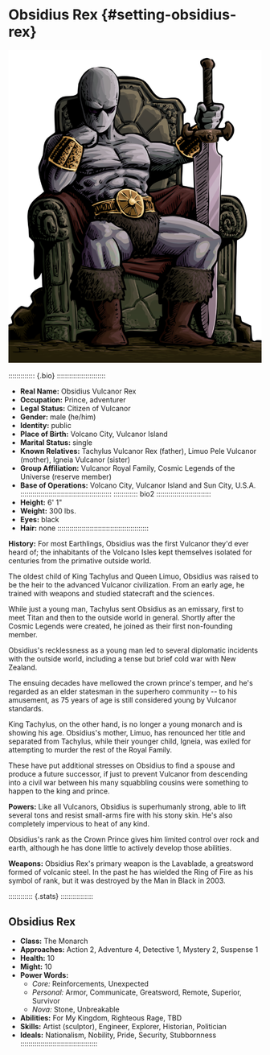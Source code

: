 # Obsidius Rex {#setting-obsidius-rex}

![Obsidius Rex](art/jeshields/monarch.png)

::::::::::::: {.bio} ::::::::::::::::::::::::
- **Real Name:** Obsidius Vulcanor Rex
- **Occupation:** Prince, adventurer
- **Legal Status:** Citizen of Vulcanor
- **Gender:** male (he/him)
- **Identity:** public
- **Place of Birth:** Volcano City, Vulcanor Island
- **Marital Status:** single
- **Known Relatives:** Tachylus Vulcanor Rex (father), Limuo Pele Vulcanor (mother), Igneia Vulcanor (sister)
- **Group Affiliation:** Vulcanor Royal Family, Cosmic Legends of the Universe (reserve member)
- **Base of Operations:** Volcano City, Vulcanor Island and Sun City, U.S.A.
:::::::::::::::::::::::::::::::::::::::::::::
:::::::::::: bio2 :::::::::::::::::::::::::::
- **Height:** 6' 1"
- **Weight:** 300 lbs.
- **Eyes:** black
- **Hair:** none
:::::::::::::::::::::::::::::::::::::::::::::
 
**History:**
For most Earthlings, Obsidius was the first Vulcanor they'd ever
heard of; the inhabitants of the Volcano Isles kept themselves 
isolated for centuries from the primative outside world.

The oldest child of King Tachylus and Queen Limuo, Obsidius was raised
to be the heir to the advanced Vulcanor civilization. From an early
age, he trained with weapons and studied statecraft and the sciences.

While just a young man, Tachylus sent Obsidius as an emissary, first
to meet Titan and then to the outside world in general. Shortly after
the Cosmic Legends were created, he joined as their first non-founding
member.

Obsidius's recklessness as a young man led to several diplomatic
incidents with the outside world, including a tense but brief cold
war with New Zealand.

The ensuing decades have mellowed the crown prince's temper, and he's
regarded as an elder statesman in the superhero community -- to his
amusement, as 75 years of age is still considered young by Vulcanor
standards.

King Tachylus, on the other hand, is no longer a young monarch and is
showing his age. Obsidius's mother, Limuo, has renounced her title
and separated from Tachylus, while their younger child, Igneia, was
exiled for attempting to murder the rest of the Royal Family.

These have put additional stresses on Obsidius to find a spouse and
produce a future successor, if just to prevent Vulcanor from 
descending into a civil war between his many squabbling cousins were
something to happen to the king and prince.

**Powers:**
Like all Vulcanors, Obsidius is superhumanly strong, able to lift several tons
and resist small-arms fire with his stony skin. He's also completely impervious
to heat of any kind.

Obsidius's rank as the Crown Prince gives him limited control over rock and earth, 
although he has done little to actively develop those abilities.

**Weapons:** 
Obsidius Rex's primary weapon is the Lavablade, a greatsword formed
of volcanic steel. In the past he has wielded the Ring of Fire as his 
symbol of rank, but it was destroyed by the Man in Black in 2003.

:::::::::::: {.stats} ::::::::::::::::
## Obsidius Rex

- **Class:** The Monarch
- **Approaches:** Action 2, Adventure 4, Detective 1, Mystery 2, Suspense 1
- **Health:** 10
- **Might:** 10
- **Power Words:**
  - *Core:* Reinforcements, Unexpected
  - *Personal:* Armor, Communicate, Greatsword, Remote, Superior, Survivor
  - *Nova:* Stone, Unbreakable
- **Abilities:** For My Kingdom, Righteous Rage, TBD
- **Skills:** Artist (sculptor), Engineer, Explorer, Historian, Politician
- **Ideals:** Nationalism, Nobility, Pride, Security, Stubbornness
::::::::::::::::::::::::::::::::::::::
